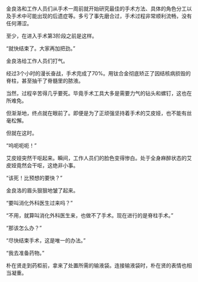 金良洛和工作人员们从手术一周前就开始研究最佳的手术方法、具体的角色分工以及手术中可能出现的后遗症等。多亏了事先磨合过，手术过程非常顺利流畅，没有任何滞涩。

至少，在进入手术第3阶段之前是这样。

“就快结束了。大家再加把劲。”

金良洛给工作人员们打气。

经过3个小时的漫长奋战，手术完成了70%。用钛合金彻底矫正了因结核病损毁的脊柱，甚至抽干了脊髓里的脓液。

当然，过程辛苦得几乎要死。毕竟手术工具大多是需要力气的钻头和螺钉，这也在所难免。

但渐渐地，终点就在眼前了。即便是为了正顽强坚持着手术的艾皮娅，也不能有丝毫松懈。

但就在这时。

“呜呃呃呃！”

艾皮娅突然干呕起来。瞬间，工作人员们的脸色变得惨白。处于全身麻醉状态的艾皮娅竟然会干呕，这绝非小事。

“该死！比预想的要快？”

金良洛的眉头狠狠地皱了起来。

“要叫消化外科医生过来吗？”

“不用，就算叫消化外科医生来，也做不了手术。现在进行的是脊柱手术。”

“那该怎么办？”

“尽快结束手术，这是唯一的办法。”

“我去准备药物。”

朴在贤走到药柜前，拿来了处置所需的输液袋。连接输液袋时，朴在贤的表情也相当凝重。